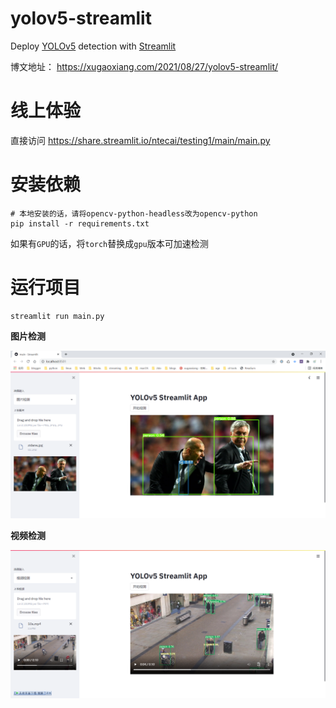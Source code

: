 # yolov5-streamlit

Deploy [YOLOv5](https://github.com/ultralytics/yolov5/releases/tag/v5.0) detection with [Streamlit](https://github.com/streamlit/streamlit)

博文地址： <https://xugaoxiang.com/2021/08/27/yolov5-streamlit/>

# 线上体验

直接访问 <https://share.streamlit.io/ntecai/testing1/main/main.py>

# 安装依赖

```
# 本地安装的话，请将opencv-python-headless改为opencv-python
pip install -r requirements.txt
```

如果有`GPU`的话，将`torch`替换成`gpu`版本可加速检测

# 运行项目

```
streamlit run main.py
```

**图片检测**

![streamlit yolov5 image detection](data/images/image.png)

**视频检测**

![streamlit yolov5 video detection](data/images/video.png)

